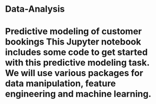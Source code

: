 # Data-Analysis
# Predictive modeling of customer bookings This Jupyter notebook includes some code to get started with this predictive modeling task. We will use various packages for data manipulation, feature engineering and machine learning. 
